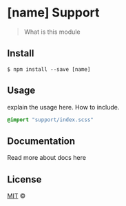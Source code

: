 # [name] Support

> What is this module

## Install

```
$ npm install --save [name]
```

## Usage

explain the usage here. How to include.

```scss
@import "support/index.scss"
```

## Documentation

Read more about docs here

## License

[MIT](./LICENSE) &copy;
